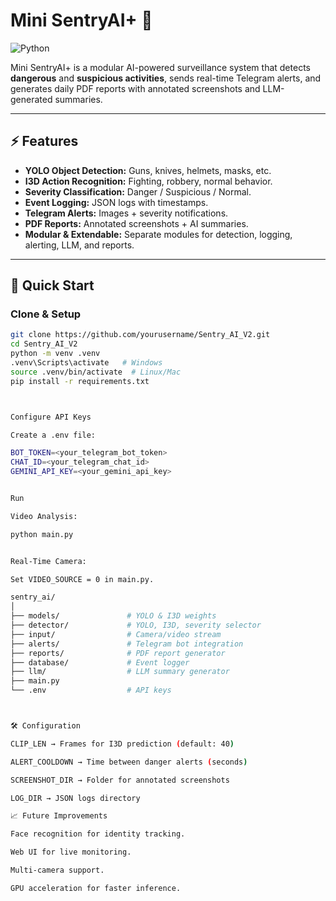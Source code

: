 # Mini SentryAI+ 🚨

![Python](https://img.shields.io/badge/python-3.10+-blue)


Mini SentryAI+ is a modular AI-powered surveillance system that detects **dangerous** and **suspicious activities**, sends real-time Telegram alerts, and generates daily PDF reports with annotated screenshots and LLM-generated summaries.

---

## ⚡ Features

- **YOLO Object Detection:** Guns, knives, helmets, masks, etc.
- **I3D Action Recognition:** Fighting, robbery, normal behavior.
- **Severity Classification:** Danger / Suspicious / Normal.
- **Event Logging:** JSON logs with timestamps.
- **Telegram Alerts:** Images + severity notifications.
- **PDF Reports:** Annotated screenshots + AI summaries.
- **Modular & Extendable:** Separate modules for detection, logging, alerting, LLM, and reports.

---

## 🚀 Quick Start

### Clone & Setup

```bash
git clone https://github.com/yourusername/Sentry_AI_V2.git
cd Sentry_AI_V2
python -m venv .venv
.venv\Scripts\activate   # Windows
source .venv/bin/activate  # Linux/Mac
pip install -r requirements.txt



Configure API Keys

Create a .env file:

BOT_TOKEN=<your_telegram_bot_token>
CHAT_ID=<your_telegram_chat_id>
GEMINI_API_KEY=<your_gemini_api_key>


Run

Video Analysis:

python main.py


Real-Time Camera:

Set VIDEO_SOURCE = 0 in main.py.

sentry_ai/
│
├── models/               # YOLO & I3D weights
├── detector/             # YOLO, I3D, severity selector
├── input/                # Camera/video stream
├── alerts/               # Telegram bot integration
├── reports/              # PDF report generator
├── database/             # Event logger
├── llm/                  # LLM summary generator
├── main.py
└── .env                  # API keys



🛠 Configuration

CLIP_LEN → Frames for I3D prediction (default: 40)

ALERT_COOLDOWN → Time between danger alerts (seconds)

SCREENSHOT_DIR → Folder for annotated screenshots

LOG_DIR → JSON logs directory

📈 Future Improvements

Face recognition for identity tracking.

Web UI for live monitoring.

Multi-camera support.

GPU acceleration for faster inference.
